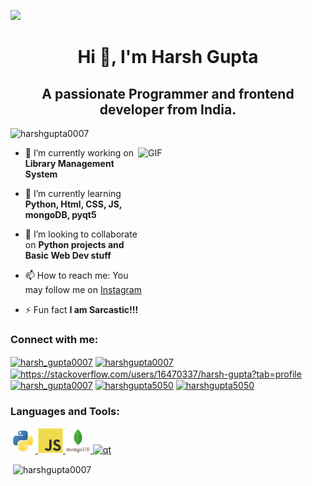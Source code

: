![](https://res.cloudinary.com/practicaldev/image/fetch/s--xG1gcsyJ--/c_imagga_scale,f_auto,fl_progressive,h_420,q_auto,w_1000/https://thepracticaldev.s3.amazonaws.com/i/h68x0up43hmknl5tjcww.jpg)
<h1 align="center">Hi 👋, I'm Harsh Gupta</h1>
<h2 align="center">A passionate Programmer and frontend developer from India.</h2>

<p align="left"> <img src="https://komarev.com/ghpvc/?username=harshgupta0007&label=Profile%20views&color=0e75b6&style=flat" alt="harshgupta0007" /> </p>


<a target="_blank">
  <img align="right" height="210" width="300" alt="GIF" src="https://cdn.dribbble.com/users/1162077/screenshots/3848914/programmer.gif">
</a>

- 🔭 I’m currently working on **Library Management System**

- 🌱 I’m currently learning **Python, Html, CSS, JS, mongoDB, pyqt5**

- 👯 I’m looking to collaborate on **Python projects and Basic Web Dev stuff**

- 📫 How to reach me: You may follow me on [Instagram](https://www.instagram.com/harsh_gupta0007/) 

- ⚡ Fun fact **I am Sarcastic!!!**


<h3 align="left">Connect with me:</h3>
<p align="left">
<a href="https://twitter.com/harsh_gupta0007" target="blank"><img align="center" src="https://raw.githubusercontent.com/rahuldkjain/github-profile-readme-generator/master/src/images/icons/Social/twitter.svg" alt="harsh_gupta0007" height="30" width="40" /></a>
<a href="https://linkedin.com/in/harshgupta0007" target="blank"><img align="center" src="https://raw.githubusercontent.com/rahuldkjain/github-profile-readme-generator/master/src/images/icons/Social/linked-in-alt.svg" alt="harshgupta0007" height="30" width="40" /></a>
<a href="https://stackoverflow.com/users/https://stackoverflow.com/users/16470337/harsh-gupta?tab=profile" target="blank"><img align="center" src="https://raw.githubusercontent.com/rahuldkjain/github-profile-readme-generator/master/src/images/icons/Social/stack-overflow.svg" alt="https://stackoverflow.com/users/16470337/harsh-gupta?tab=profile" height="30" width="40" /></a>
<a href="https://instagram.com/harsh_gupta0007" target="blank"><img align="center" src="https://raw.githubusercontent.com/rahuldkjain/github-profile-readme-generator/master/src/images/icons/Social/instagram.svg" alt="harsh_gupta0007" height="30" width="40" /></a>
<a href="https://www.hackerrank.com/harshgupta5050" target="blank"><img align="center" src="https://raw.githubusercontent.com/rahuldkjain/github-profile-readme-generator/master/src/images/icons/Social/hackerrank.svg" alt="harshgupta5050" height="30" width="40" /></a>
<a href="https://auth.geeksforgeeks.org/user/harshgupta5050" target="blank"><img align="center" src="https://raw.githubusercontent.com/rahuldkjain/github-profile-readme-generator/master/src/images/icons/Social/geeks-for-geeks.svg" alt="harshgupta5050" height="30" width="40" /></a>
</p>

<h3 align="left">Languages and Tools:</h3>
<p align="left"> <a href="https://www.python.org" target="_blank"> <img src="https://raw.githubusercontent.com/devicons/devicon/master/icons/python/python-original.svg" alt="python" width="40" height="40"/> </a> <a href="https://developer.mozilla.org/en-US/docs/Web/JavaScript" target="_blank"> <img src="https://raw.githubusercontent.com/devicons/devicon/master/icons/javascript/javascript-original.svg" alt="javascript" width="40" height="40"/> </a> <a href="https://www.mongodb.com/" target="_blank"> <img src="https://raw.githubusercontent.com/devicons/devicon/master/icons/mongodb/mongodb-original-wordmark.svg" alt="mongodb" width="40" height="40"/> </a>  <a href="https://www.qt.io/" target="_blank"> <img src="https://upload.wikimedia.org/wikipedia/commons/0/0b/Qt_logo_2016.svg" alt="qt" width="40" height="40"/> </a> </p>





<p>&nbsp;<img align="center" src="https://github-readme-stats.vercel.app/api?username=harshgupta0007&show_icons=true&locale=en" alt="harshgupta0007" /></p>
